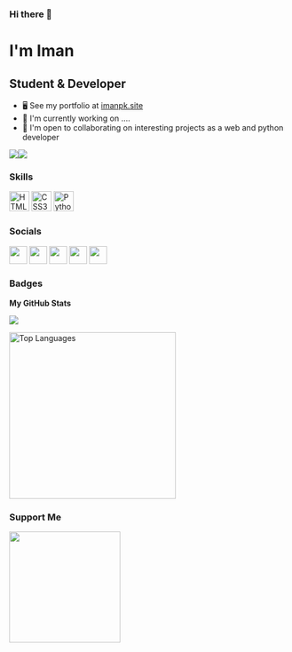 ### Hi there 👋

<!--
**imanpk/imanpk** is a ✨ _special_ ✨ repository because its `README.md` (this file) appears on your GitHub profile.

Here are some ideas to get you started:

- 🔭 I’m currently working on ...
- 🌱 I’m currently learning ...
- 👯 I’m looking to collaborate on ...
- 🤔 I’m looking for help with ...
- 💬 Ask me about ...
- 📫 How to reach me: ...
- 😄 Pronouns: ...
- ⚡ Fun fact: ...
-->

I'm Iman
===============================

Student & Developer
-----------------------------

*   🖥️  See my portfolio at [imanpk.site](https://www.imanpk.site/)
*   🚀  I'm currently working on ....
*   🤝  I'm open to collaborating on interesting projects as a web and python developer

<a href="https://www.twitter.com/imanpk2000" target="_blank" rel="noreferrer"><img
                  src="https://img.shields.io/twitter/follow/imanpk2000?logo=twitter&style=for-the-badge&color=0891b2&labelColor=1c1917"
                /></a><a href="https://www.github.com/imanpk" target="_blank" rel="noreferrer"><img
                  src="https://img.shields.io/github/followers/imanpk?logo=github&style=for-the-badge&color=0891b2&labelColor=1c1917" /></a>
                  
### Skills
<p align="left">
  <a href="https://developer.mozilla.org/en-US/docs/Glossary/HTML5" target="_blank" rel="noreferrer" title="HTML5"><img src="https://raw.githubusercontent.com/danielcranney/readme-generator/main/public/icons/skills/html5-colored.svg" width="36" height="36" alt="HTML5" /></a>
    <a href="https://developer.mozilla.org/en-US/docs/Web/CSS" target="_blank" rel="noreferrer" title="CSS3"><img src="https://raw.githubusercontent.com/danielcranney/readme-generator/main/public/icons/skills/css3-colored.svg" width="36" height="36" alt="CSS3" /></a>
  <a href="https://www.python.org/" target="_blank" rel="noreferrer" title="Python"><img src="https://raw.githubusercontent.com/Thomas-George-T/Thomas-George-T/master/assets/python.svg" width="36" height="36" alt="Python" /></a>
</p>
                    
### Socials
                  
<p align="left">
    <a href="https://www.instagram.com/imanpk2000" target="_blank" rel="noreferrer"><img src="https://raw.githubusercontent.com/danielcranney/readme-generator/main/public/icons/socials/instagram.svg" width="32" height="32" /></a>
<a href="https://www.github.com/imanpk" target="_blank" rel="noreferrer"><img src="https://raw.githubusercontent.com/danielcranney/readme-generator/main/public/icons/socials/github-dark.svg" width="32" height="32" /></a>
  <a href="https://imanpk.com" target="_blank" rel="noreferrer"><img src="https://raw.githubusercontent.com/danielcranney/readme-generator/main/public/icons/socials/hashnode.svg" width="32" height="32" /></a>
  <a href="https://www.linkedin.com/in/iman-pirkakhki" target="_blank" rel="noreferrer"><img src="https://raw.githubusercontent.com/danielcranney/readme-generator/main/public/icons/socials/linkedin.svg" width="32" height="32" /></a>
  <a href="https://www.twitter.com/imanpk2000" target="_blank" rel="noreferrer"><img src="https://raw.githubusercontent.com/danielcranney/readme-generator/main/public/icons/socials/twitter.svg" width="32" height="32" /></a></p>

### Badges

<b>My GitHub Stats</b>

<a href="https://github.com/imanpk">
<img align="center" src="https://github-readme-stats.vercel.app/api?username=imanpk&show_icons=true&count_private=true&include_all_commits=true" /></a>

<a href="https://github.com/imanpk" align="left"><img width="300" src="https://github-readme-stats.vercel.app/api/top-langs/?username=imanpk&langs_count=10&title_color=0891b2&text_color=ffffff&icon_color=0891b2&bg_color=1c1917&hide_border=true&locale=en&custom_title=Top%20%Languages" alt="Top Languages" /></a>
### Support Me
<a href="https://lntxbot.com/@iman_pk"><img src="https://wp-blog-assets.coingate.com/2018/07/Lightning-accepted-here.png" width="200" /></a>
